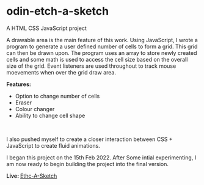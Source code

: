 # odin-etch-a-sketch

<p>A HTML CSS JavaScript project</p>
<p>A drawable area is the main feature of this work. Using JavaScript, I wrote a program to generate a user defined number of cells to form a grid. This grid can then be drawn upon. The program uses an array to store newly created cells and some math is used to access the cell size based on the overall size of the grid. Event listeners are used throughout to track mouse moevements when over the grid draw area.</p>

<strong>Features:</strong>
<ul>
  <li>Option to change number of cells</li>
  <li>Eraser</li>
  <li>Colour changer</li>
  <li>Ability to change cell shape</li>
</ul>
<br>
<p>I also pushed myself to create a closer interaction between CSS + JavaScript to create fluid animations.</p>

<p>I began this project on the 15th Feb 2022. After Some intial experimenting, I am now ready to begin building the project into the final version.</p>

<p><strong>Live: </strong><span><a href="">Ethc-A-Sketch</a></span></p>
